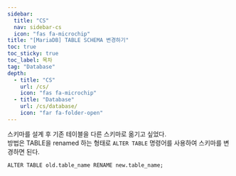 ```yaml
---
sidebar:
  title: "CS"
  nav: sidebar-cs
  icon: "fas fa-microchip"
title: "[MariaDB] TABLE SCHEMA 변경하기"
toc: true
toc_sticky: true
toc_label: 목차
tag: "Database"
depth:
  - title: "CS"
    url: /cs/
    icon: "fas fa-microchip"
  - title: "Database"
    url: /cs/database/
    icon: "far fa-folder-open"
---
```

스키마를 설계 후 기존 테이블을 다른 스키마로 옮기고 싶었다.   
방법은 TABLE을 renamed 하는 형태로 `ALTER TABLE` 명령어를 사용하여 스키마를 변경하면 된다.

```
ALTER TABLE old.table_name RENAME new.table_name;
```

